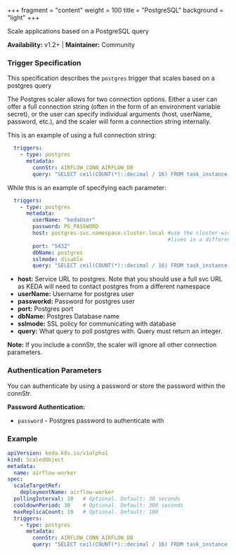 +++
fragment = "content"
weight = 100
title = "PostgreSQL"
background = "light"
+++

Scale applications based on a PostgreSQL query

**Availability:** v1.2+ | **Maintainer:** Community

<!--more-->

### Trigger Specification

This specification describes the `postgres` trigger that scales based on a postgres query

The Postgres scaler allows for two connection options. 
Either a user can offer a full connection string 
(often in the form of an environment variable secret), or the user can specify individual
arguments (host, userName, password, etc.), and the scaler will form a connection string 
internally.

This is an example of using a full connection string:
```yaml
  triggers:
    - type: postgres
      metadata:
        connStr: AIRFLOW_CONN_AIRFLOW_DB
        query: "SELECT ceil(COUNT(*)::decimal / 16) FROM task_instance WHERE state='running' OR state='queued'"
```

While this is an example of specifying each parameter:

```yaml
  triggers:
    - type: postgres
      metadata:
        userName: "kedaUser"
        password: PG_PASSWORD
        host: postgres-svc.namespace.cluster.local #use the cluster-wide namespace as KEDA 
                                                   #lives in a different namespace from your postgres
        port: "5432"
        dbName: postgres
        sslmode: disable
        query: "SELECT ceil(COUNT(*)::decimal / 16) FROM task_instance WHERE state='running' OR state='queued'"
```


* **host:** Service URL to postgres. Note that you should use a full svc URL as KEDA will need to contact 
postgres from a different namespace
* **userName:** Username for postgres user
* **passworkd:** Password for postgres user
* **port:** Postgres port
* **dbName:** Postgres Database name
* **sslmode:** SSL policy for communicating with database
* **query:** What query to poll postgres with. Query must return an integer.

**Note:** If you include a connStr, the scaler will ignore all other connection parameters.

### Authentication Parameters

You can authenticate by using a password or store the password within the connStr.

**Password Authentication:**

- `password` - Postgres password to authenticate with

### Example

```yaml
apiVersion: keda.k8s.io/v1alpha1
kind: ScaledObject
metadata:
  name: airflow-worker
spec:
  scaleTargetRef:
    deploymentName: airflow-worker
  pollingInterval: 10   # Optional. Default: 30 seconds
  cooldownPeriod: 30    # Optional. Default: 300 seconds
  maxReplicaCount: 10   # Optional. Default: 100
  triggers:
    - type: postgres
      metadata:
        connStr: AIRFLOW_CONN_AIRFLOW_DB
        query: "SELECT ceil(COUNT(*)::decimal / 16) FROM task_instance WHERE state='running' OR state='queued'"

```
